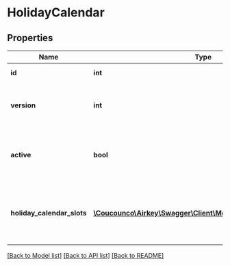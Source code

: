 # HolidayCalendar

## Properties
Name | Type | Description | Notes
------------ | ------------- | ------------- | -------------
**id** | **int** | Unique identifier | 
**version** | **int** | Current version number of the holiday calendar | 
**active** | **bool** | Is the holiday calendar currently active or not | 
**holiday_calendar_slots** | [**\Coucounco\Airkey\Swagger\Client\Model\HolidayCalendarSlot[]**](HolidayCalendarSlot.md) | List of holiday calendar slots defining the time of the holidays | [optional] 

[[Back to Model list]](../README.md#documentation-for-models) [[Back to API list]](../README.md#documentation-for-api-endpoints) [[Back to README]](../README.md)


